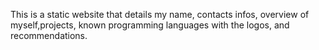 This is a static website that details my name, contacts infos, overview of myself,projects, known programming languages with the logos, and recommendations.
